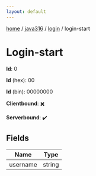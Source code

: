 ```yaml
---
layout: default
---
```


[home](/)  /  [java316](/protocol/java316)  /  [login](/protocol/java316/login)  /  login-start

# Login-start

**Id**: 0

**Id** (hex): 00

**Id** (bin): 00000000

**Clientbound**: ✖️

**Serverbound**: ✔️

## Fields

Name | Type
---|---
username | string

